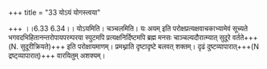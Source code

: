 +++
title = "33 योऽयं योगस्त्वया"

+++
।।6.33 6.34।। योऽयमिति। चञ्चलमिति। यः अयम् इति परोक्षप्रत्यक्षवाचकाभ्यामेवं सूच्यते भगवदभिहितानन्तरोपायपरम्परया स्पुटमपि प्रत्यक्षनिर्दिष्टमपि ब्रह्म मनसः चाञ्चल्यदौरात्म्यात् सुदूरे वर्तते+++(N. सुदूरीक्रियते)+++ इति परोक्षायमाणम्। प्रमथ्नाति दृष्टादृष्टे बलवत् शक्तम्। दृढं दुष्टव्यापारात्+++(N द्रष्ट्व्यापारात्)+++ वारयितुम् अशक्यम्।
